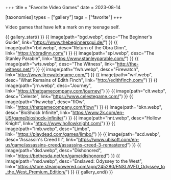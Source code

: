 +++
title = "Favorite Video Games"
date = 2023-08-14

[taxonomies]
types = ["gallery"]
tags = ["favorite"]
+++

Video games that have left a mark on my teenage self.

<!-- more -->

{{ gallery_start() }}
{{ image(path="bgd.webp", desc="The Beginner's Guide", link="https://www.thebeginnersgui.de/") }}
{{ image(path="rbd.webp", desc="Return of the Obra Dinn", link="https://obradinn.com/") }}
{{ image(path="spl.webp", desc="The Stanley Parable", link="https://www.stanleyparable.com/") }}
{{ image(path="wts.webp", desc="The Witness", link="http://the-witness.net/") }}
{{ image(path="fwh.webp", desc="Firewatch", link="http://www.firewatchgame.com/") }}
{{ image(path="wrf.webp", desc="What Remains of Edith Finch", link="http://edithfinch.com/") }}
{{ image(path="jrn.webp", desc="Journey", link="https://thatgamecompany.com/journey/") }}
{{ image(path="clt.webp", desc="Celeste", link="https://www.celestegame.com/") }}
{{ image(path="flw.webp", desc="flOw", link="https://thatgamecompany.com/flow/") }}
{{ image(path="bkn.webp", desc="BioShock Infinite", link="https://www.2k.com/en-US/game/bioshock-infinite/") }}
{{ image(path="hnt.webp", desc="Hollow Knight", link="https://www.hollowknight.com/") }}
{{ image(path="lmb.webp", desc="Limbo", link="https://playdead.com/games/limbo/") }}
{{ image(path="scd.webp", desc="Assassin's Creed III", link="https://www.ubisoft.com/en-us/game/assassins-creed/assassins-creed-3-remastered") }}
{{ image(path="dsd.webp", desc="Dishonored", link="https://bethesda.net/en/game/dishonored") }}
{{ image(path="nsd.webp", desc="Enslaved: Odyssey to the West", link="https://store.steampowered.com/app/245280/ENSLAVED_Odyssey_to_the_West_Premium_Edition/") }}
{{ gallery_end() }}
